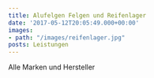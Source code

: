```yaml
---
title: Alufelgen Felgen und Reifenlager
date: '2017-05-12T20:05:49.000+00:00'
images:
- path: "/images/reifenlager.jpg"
posts: Leistungen
---
```


Alle Marken und Hersteller

